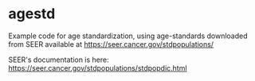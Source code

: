 # agestd
Example code for age standardization, using age-standards downloaded from SEER available at https://seer.cancer.gov/stdpopulations/

SEER's documentation is here: https://seer.cancer.gov/stdpopulations/stdpopdic.html
